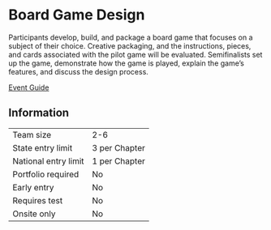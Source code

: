 # Board Game Design

Participants develop, build, and package a board game that
focuses on a subject of their choice. Creative packaging, and
the instructions, pieces, and cards associated with the pilot
game will be evaluated. Semifinalists set up the game, demonstrate how the game is played, explain the game’s features, and
discuss the design process.

[Event Guide](https://lwsd.sharepoint.com/:b:/r/sites/GR-JHS-TechnologyStudentAssociation-SCA/Shared%20Documents/23-24/Competition/Event%20Guides/HS%20-%20Board%20Game%20Design.pdf)

## Information

|                      |               |
| -------------------- | ------------- |
| Team size            | 2-6           |
| State entry limit    | 3 per Chapter |
| National entry limit | 1 per Chapter |
| Portfolio required   | No            |
| Early entry          | No            |
| Requires test        | No            |
| Onsite only          | No            |
